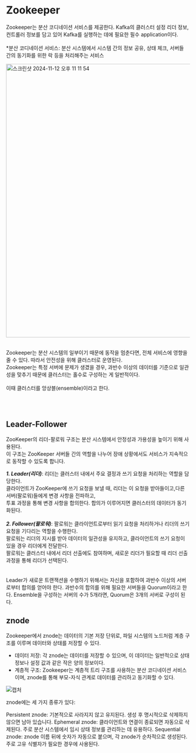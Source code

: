 # Zookeeper
Zookeeper는 분산 코디네이션 서비스를 제공한다. Kafka의 클러스터 설정 리더 정보, 컨트롤러 정보를 담고 있어 Kafka를 실행하는 데에 필요한 필수 application이다.
<br/>
<br/>
*분산 코디네이션 서비스: 분산 시스템에서 시스템 간의 정보 공유, 상태 체크, 서버들 간의 동기화를 위한 락 등을 처리해주는 서비스

<img width="748" alt="스크린샷 2024-11-12 오후 11 11 54" src="https://github.com/user-attachments/assets/371229cc-91ba-4c7b-900f-a39e08869ae4">
<br/>
<br/>

Zookeeper는 분산 시스템의 일부이기 때문에 동작을 멈춘다면, 전체 서비스에 영향을 줄 수 있다.
따라서 안전성을 위해 클러스터로 운영된다. <br/>
Zookeeper는 특정 서버에 문제가 생겼을 경우, 과반수 이상의 데이터를 기준으로 일관성을 맞추기 때문에 클러스터는 홀수로 구성하는 게 일반적이다. 
<br/>
<br/>
이때 클러스터를 앙상블(ensemble)이라고 한다.

<br/>
<br/>

## Leader-Follower
ZooKeeper의 리더-팔로워 구조는 분산 시스템에서 안정성과 가용성을 높이기 위해 사용된다. <br/>
이 구조는 ZooKeeper 서버들 간의 역할을 나누어 장애 상황에서도 서비스가 지속적으로 동작할 수 있도록 합니다. <br/>

***1. Leader(리더)***: 리더는 클러스터 내에서 주요 결정과 쓰기 요청을 처리하는 역할을 담당한다. <br/>
클라이언트가 ZooKeeper에 쓰기 요청을 보낼 때, 리더는 이 요청을 받아들이고,다른 서버(팔로워)들에게 변경 사항을 전파하고, <br/>
투표 과정을 통해 변경 사항을 합의한다. 합의가 이루어지면 클러스터의 데이터가 동기화된다. <br/>
<br/>
***2.	Follower(팔로워)***: 팔로워는 클라이언트로부터 읽기 요청을 처리하거나 리더의 쓰기 요청을 기다리는 역할을 수행한다. <br/>
팔로워는 리더의 지시를 받아 데이터의 일관성을 유지하고, 클라이언트의 쓰기 요청이 있을 경우 리더에게 전달한다. <br/>
팔로워는 클러스터 내에서 리더 선출에도 참여하며, 새로운 리더가 필요할 때 리더 선출 과정을 통해 리더가 선택된다. <br/>
<br/>
<br/>
Leader가 새로운 트랜잭션을 수행하기 위해서는 자신을 포함하여 과반수 이상의 서버로부터 합의를 얻어야 한다. 
과반수의 합의를 위해 필요한 서버들을 Quorum이라고 한다. Ensemble을 구성하는 서버의 수가 5개라면, Quorum은 3개의 서버로 구성이 된다.


## znode
Zookeeper에서 znode는 데이터의 기본 저장 단위로, 파일 시스템의 노드처럼 계층 구조를 이루며 데이터와 상태를 저장할 수 있다.

- 데이터 저장: 각 znode는 데이터를 저장할 수 있으며, 이 데이터는 일반적으로 상태 정보나 설정 값과 같은 작은 양의 정보이다.
- 계층적 구조: Zookeeper는 계층적 트리 구조를 사용하는 분산 코디네이션 서비스이며, znode를 통해 부모-자식 관계로 데이터를 관리하고 동기화할 수 있다.

![캡처](https://github.com/user-attachments/assets/dff6d5ac-fac6-400b-aaee-0bab1ab6a402)

znode에는 세 가지 종류가 있다:

Persistent znode: 기본적으로 사라지지 않고 유지된다. 생성 후 명시적으로 삭제하지 않으면 남아 있습니다.
Ephemeral znode: 클라이언트와 연결이 종료되면 자동으로 삭제된다. 주로 분산 시스템에서 임시 상태 정보를 관리하는 데 유용하다.
Sequential znode: znode 이름 뒤에 숫자가 자동으로 붙으며, 각 znode가 순차적으로 생성된다. 주로 고유 식별자가 필요한 경우에 사용된다.



